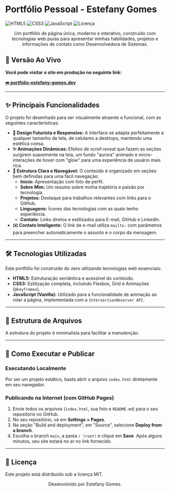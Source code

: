 # Portfólio Pessoal - Estefany Gomes

![HTML5](https://img.shields.io/badge/HTML5-E34F26?style=for-the-badge&logo=html5&logoColor=white)
![CSS3](https://img.shields.io/badge/CSS3-1572B6?style=for-the-badge&logo=css3&logoColor=white)
![JavaScript](https://img.shields.io/badge/JavaScript-F7DF1E?style=for-the-badge&logo=javascript&logoColor=black)
![Licença](https://img.shields.io/badge/licen%C3%A7a-MIT-blue?style=for-the-badge)

<p align="center">
  Um portfólio de página única, moderno e interativo, construído com tecnologias web puras para apresentar minhas habilidades, projetos e informações de contato como Desenvolvedora de Sistemas.
</p>

## 🚀 Versão Ao Vivo

**Você pode visitar o site em produção no seguinte link:**

**[➡️ portfolio-estefany-gomes.dev](https://esterxy.github.io/portifolio/)**



---

## ✨ Principais Funcionalidades

O projeto foi desenhado para ser visualmente atraente e funcional, com as seguintes características:

* **🎨 Design Futurista e Responsivo:** A interface se adapta perfeitamente a qualquer tamanho de tela, de celulares a desktops, mantendo uma estética coesa.
* **✨ Animações Dinâmicas:** Efeitos de _scroll reveal_ que fazem as seções surgirem suavemente na tela, um fundo "aurora" animado e micro-interações de _hover_ com "glow" para uma experiência de usuário mais rica.
* **📂 Estrutura Clara e Navegável:** O conteúdo é organizado em seções bem definidas para uma fácil navegação:
    * **Início:** Apresentação com foto de perfil.
    * **Sobre Mim:** Um resumo sobre minha trajetória e paixão por tecnologia.
    * **Projetos:** Destaque para trabalhos relevantes com links para o GitHub.
    * **Linguagens:** Ícones das tecnologias com as quais tenho experiência.
    * **Contato:** Links diretos e estilizados para E-mail, GitHub e LinkedIn.
* **✉️ Contato Inteligente:** O link de e-mail utiliza `mailto:` com parâmetros para preencher automaticamente o assunto e o corpo da mensagem.

---

## 🛠️ Tecnologias Utilizadas

Este portfólio foi construído do zero utilizando tecnologias web essenciais:

* **HTML5:** Estruturação semântica e acessível do conteúdo.
* **CSS3:** Estilização completa, incluindo Flexbox, Grid e Animações (`@keyframes`).
* **JavaScript (Vanilla):** Utilizado para a funcionalidade de animação ao rolar a página, implementada com a `IntersectionObserver API`.

---

## 📁 Estrutura de Arquivos

A estrutura do projeto é minimalista para facilitar a manutenção:

---

## 🚀 Como Executar e Publicar

### Executando Localmente

Por ser um projeto estático, basta abrir o arquivo `index.html` diretamente em seu navegador.

### Publicando na Internet (com GitHub Pages)

1.  Envie todos os arquivos (`index.html`, sua foto e `README.md`) para o seu repositório no GitHub.
2.  No seu repositório, vá em **Settings > Pages**.
3.  Na seção "Build and deployment", em "Source", selecione **Deploy from a branch**.
4.  Escolha o branch `main`, a pasta `/ (root)` e clique em **Save**. Após alguns minutos, seu site estará no ar no link fornecido.

---

## 📄 Licença

Este projeto está distribuído sob a licença MIT.

<p align="center">
  Desenvolvido por Estefany Gomes.
</p>
